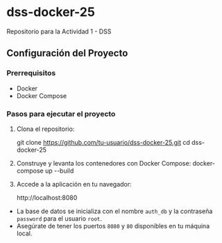# dss-docker-25
Repositorio para la Actividad 1 - DSS

## Configuración del Proyecto

### Prerrequisitos
- Docker
- Docker Compose

### Pasos para ejecutar el proyecto

1. Clona el repositorio:

    git clone https://github.com/tu-usuario/dss-docker-25.git
    cd dss-docker-25


2. Construye y levanta los contenedores con Docker Compose:
    docker-compose up --build

3. Accede a la aplicación en tu navegador:

    http://localhost:8080

- La base de datos se inicializa con el nombre `auth_db` y la contraseña `password` para el usuario `root`.
- Asegúrate de tener los puertos `8080` y `80` disponibles en tu máquina local.